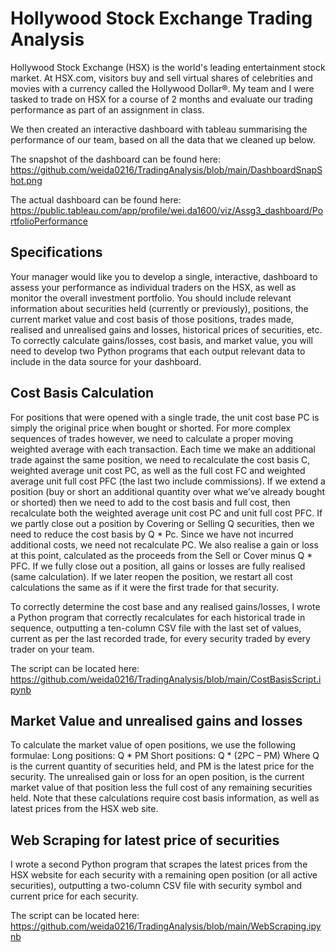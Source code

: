 # Hollywood Stock Exchange Trading Analysis

Hollywood Stock Exchange (HSX) is the world's leading entertainment stock market. At HSX.com, 
visitors buy and sell virtual shares of celebrities and movies with a currency called the Hollywood Dollar®. 
My team and I were tasked to trade on HSX for a course of 2 months and evaluate our trading performance as part of an assignment in class. 

We then created an interactive dashboard with tableau summarising the performance of our team, based on all the data that we cleaned up below. 

The snapshot of the dashboard can be found here: https://github.com/weida0216/TradingAnalysis/blob/main/DashboardSnapShot.png

The actual dashboard can be found here: https://public.tableau.com/app/profile/wei.da1600/viz/Assg3_dashboard/PortfolioPerformance

## Specifications
Your manager would like you to develop a single, interactive, dashboard to assess your performance 
as individual traders on the HSX, as well as monitor the overall investment portfolio. 
You should include relevant information about securities held (currently or previously), positions, the 
current market value and cost basis of those positions, trades made, realised and unrealised gains and 
losses, historical prices of securities, etc. 
To correctly calculate gains/losses, cost basis, and market value, you will need to develop two Python 
programs that each output relevant data to include in the data source for your dashboard. 

## Cost Basis Calculation

For positions that were opened with a single trade, the unit cost base PC is simply the original price 
when bought or shorted. For more complex sequences of trades however, we need to calculate a 
proper moving weighted average with each transaction. 
Each time we make an additional trade against the same position, we need to recalculate the cost 
basis C, weighted average unit cost PC, as well as the full cost FC and weighted average unit full cost 
PFC (the last two include commissions). 
If we extend a position (buy or short an additional quantity over what we’ve already bought or 
shorted) then we need to add to the cost basis and full cost, then recalculate both the weighted 
average unit cost PC and unit full cost PFC. 
If we partly close out a position by Covering or Selling Q securities, then we need to reduce the cost 
basis by Q * Pc. Since we have not incurred additional costs, we need not recalculate PC. We also 
realise a gain or loss at this point, calculated as the proceeds from the Sell or Cover minus Q * PFC. 
If we fully close out a position, all gains or losses are fully realised (same calculation). 
If we later reopen the position, we restart all cost calculations the same as if it were the first trade for 
that security. 

To correctly determine the cost base and any realised gains/losses, I wrote a 
Python program that correctly recalculates for each historical trade in sequence, outputting a 
ten-column CSV file with the last set of values, current as per the last recorded trade, for every 
security traded by every trader on your team. 

The script can be located here: https://github.com/weida0216/TradingAnalysis/blob/main/CostBasisScript.ipynb

## Market Value and unrealised gains and losses

To calculate the market value of open positions, we use the following formulae: 
Long positions: Q * PM 
Short positions: Q * (2PC – PM) 
Where Q is the current quantity of securities held, and PM is the latest price for the security. 
The unrealised gain or loss for an open position, is the current market value of that position less the 
full cost of any remaining securities held. Note that these calculations require cost basis information, 
as well as latest prices from the HSX web site. 

## Web Scraping for latest price of securities

I wrote a second Python program that scrapes the latest prices from the HSX 
website for each security with a remaining open position (or all active securities), outputting a 
two-column CSV file with security symbol and current price for each security. 

The script can be located here: 
https://github.com/weida0216/TradingAnalysis/blob/main/WebScraping.ipynb

